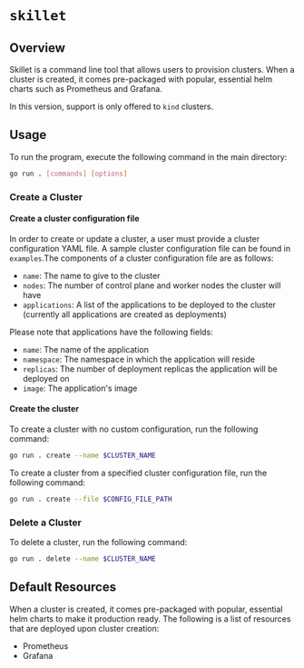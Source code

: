 # `skillet`

## Overview

Skillet is a command line tool that allows users to provision clusters. When a cluster is created, it comes pre-packaged with popular, essential helm charts such as Prometheus and Grafana.

In this version, support is only offered to `kind` clusters.

## Usage

To run the program, execute the following command in the main directory:

```bash
go run . [commands] [options]
```

### Create a Cluster

#### Create a cluster configuration file

In order to create or update a cluster, a user must provide a cluster configuration YAML file. A sample cluster configuration file can be found in `examples`.The components of a cluster configuration file are as follows:
- `name`: The name to give to the cluster
- `nodes`: The number of control plane and worker nodes the cluster will have
- `applications`: A list of the applications to be deployed to the cluster (currently all applications are created as deployments)

Please note that applications have the following fields:
- `name`: The name of the application
- `namespace`: The namespace in which the application will reside
- `replicas`: The number of deployment replicas the application will be deployed on
- `image`: The application's image

#### Create the cluster

To create a cluster with no custom configuration, run the following command:

```bash
go run . create --name $CLUSTER_NAME
```

To create a cluster from a specified cluster configuration file, run the following command:

```bash
go run . create --file $CONFIG_FILE_PATH
```

### Delete a Cluster

To delete a cluster, run the following command:

```bash
go run . delete --name $CLUSTER_NAME
```

## Default Resources

When a cluster is created, it comes pre-packaged with popular, essential helm charts to make it production ready. The following is a list of resources that are deployed upon cluster creation:
- Prometheus
- Grafana

